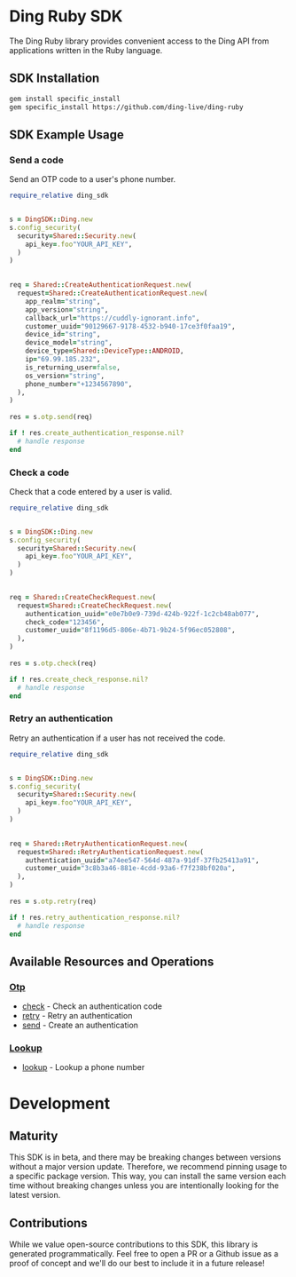 # Ding Ruby SDK

The Ding Ruby library provides convenient access to the Ding API from applications written in the Ruby language.

<!-- Start SDK Installation -->
## SDK Installation

```bash
gem install specific_install
gem specific_install https://github.com/ding-live/ding-ruby 
```
<!-- End SDK Installation -->

## SDK Example Usage

<!-- Start SDK Example Usage -->
### Send a code

Send an OTP code to a user's phone number.


```ruby
require_relative ding_sdk


s = DingSDK::Ding.new
s.config_security(
  security=Shared::Security.new(
    api_key=.foo"YOUR_API_KEY",
  )
)

   
req = Shared::CreateAuthenticationRequest.new(
  request=Shared::CreateAuthenticationRequest.new(
    app_realm="string",
    app_version="string",
    callback_url="https://cuddly-ignorant.info",
    customer_uuid="90129667-9178-4532-b940-17ce3f0faa19",
    device_id="string",
    device_model="string",
    device_type=Shared::DeviceType::ANDROID,
    ip="69.99.185.232",
    is_returning_user=false,
    os_version="string",
    phone_number="+1234567890",
  ),
)
    
res = s.otp.send(req)

if ! res.create_authentication_response.nil?
  # handle response
end

```

### Check a code

Check that a code entered by a user is valid.


```ruby
require_relative ding_sdk


s = DingSDK::Ding.new
s.config_security(
  security=Shared::Security.new(
    api_key=.foo"YOUR_API_KEY",
  )
)

   
req = Shared::CreateCheckRequest.new(
  request=Shared::CreateCheckRequest.new(
    authentication_uuid="e0e7b0e9-739d-424b-922f-1c2cb48ab077",
    check_code="123456",
    customer_uuid="8f1196d5-806e-4b71-9b24-5f96ec052808",
  ),
)
    
res = s.otp.check(req)

if ! res.create_check_response.nil?
  # handle response
end

```

### Retry an authentication

Retry an authentication if a user has not received the code.


```ruby
require_relative ding_sdk


s = DingSDK::Ding.new
s.config_security(
  security=Shared::Security.new(
    api_key=.foo"YOUR_API_KEY",
  )
)

   
req = Shared::RetryAuthenticationRequest.new(
  request=Shared::RetryAuthenticationRequest.new(
    authentication_uuid="a74ee547-564d-487a-91df-37fb25413a91",
    customer_uuid="3c8b3a46-881e-4cdd-93a6-f7f238bf020a",
  ),
)
    
res = s.otp.retry(req)

if ! res.retry_authentication_response.nil?
  # handle response
end

```
<!-- End SDK Example Usage -->

<!-- Start SDK Available Operations -->
## Available Resources and Operations


### [Otp](docs/sdks/otp/README.md)

* [check](docs/sdks/otp/README.md#check) - Check an authentication code
* [retry](docs/sdks/otp/README.md#retry) - Retry an authentication
* [send](docs/sdks/otp/README.md#send) - Create an authentication

### [Lookup](docs/sdks/lookup/README.md)

* [lookup](docs/sdks/lookup/README.md#lookup) - Lookup a phone number
<!-- End SDK Available Operations -->

<!-- Start Dev Containers -->

<!-- End Dev Containers -->

<!-- Placeholder for Future Speakeasy SDK Sections -->

# Development

## Maturity

This SDK is in beta, and there may be breaking changes between versions without a major version update. Therefore, we recommend pinning usage
to a specific package version. This way, you can install the same version each time without breaking changes unless you are intentionally
looking for the latest version.

## Contributions

While we value open-source contributions to this SDK, this library is generated programmatically.
Feel free to open a PR or a Github issue as a proof of concept and we'll do our best to include it in a future release!
